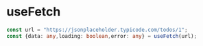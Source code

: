 # useFetch

```ts
const url = "https://jsonplaceholder.typicode.com/todos/1";
const {data: any,loading: boolean,error: any} = useFetch(url);
```

